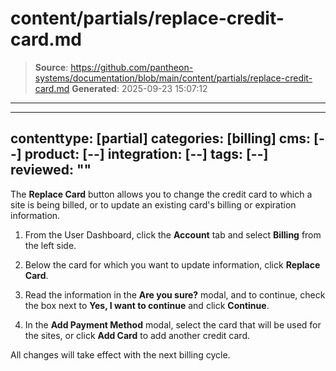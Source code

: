 # content/partials/replace-credit-card.md

> **Source**: https://github.com/pantheon-systems/documentation/blob/main/content/partials/replace-credit-card.md
> **Generated**: 2025-09-23 15:07:12

---

---
contenttype: [partial]
categories: [billing]
cms: [--]
product: [--]
integration: [--]
tags: [--]
reviewed: ""
---

The **Replace Card** button allows you to change the credit card to which a site is being billed, or to update an existing card's billing or expiration information.

1. From the User Dashboard, click the **<Icon icon="gear" /> Account** tab and select **Billing** from the left side.

1. Below the card for which you want to update information, click **Replace Card**.

1. Read the information in the **Are you sure?** modal, and to continue, check the box next to **Yes, I want to continue** and click **Continue**.

1. In the **Add Payment Method** modal, select the card that will be used for the sites, or click **Add Card** to add another credit card.

All changes will take effect with the next billing cycle.
